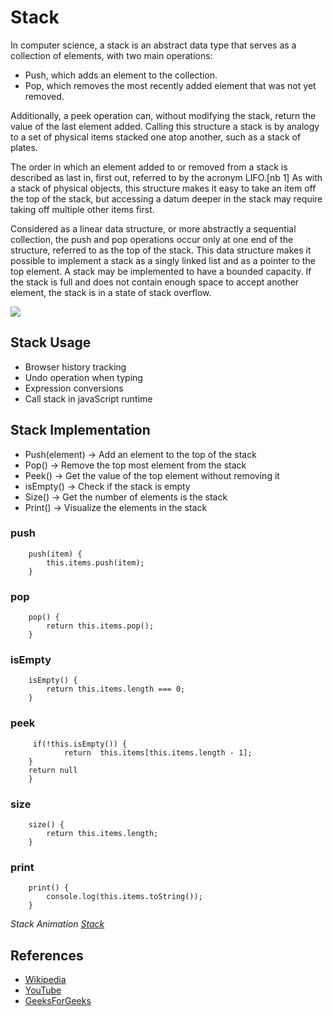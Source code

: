 # Stack


In computer science, a stack is an abstract data type that serves as a collection of elements, with two main operations:
<ul>
    <li>Push, which adds an element to the collection.</li>
    <li>Pop, which removes the most recently added element that was not yet removed.</li>
</ul>

Additionally, a peek operation can, without modifying the stack, return the value of the last element added. Calling this structure a stack is by analogy to a set of physical items stacked one atop another, such as a stack of plates.

The order in which an element added to or removed from a stack is described as last in, first out, referred to by the acronym LIFO.[nb 1] As with a stack of physical objects, this structure makes it easy to take an item off the top of the stack, but accessing a datum deeper in the stack may require taking off multiple other items first.

Considered as a linear data structure, or more abstractly a sequential collection, the push and pop operations occur only at one end of the structure, referred to as the top of the stack. This data structure makes it possible to implement a stack as a singly linked list and as a pointer to the top element. A stack may be implemented to have a bounded capacity. If the stack is full and does not contain enough space to accept another element, the stack is in a state of stack overflow.




<img src="https://cdn.programiz.com/sites/tutorial2program/files/stack.png">


## Stack Usage

<ul>
    <li> Browser history tracking </li>
    <li> Undo operation when typing </li>
    <li> Expression conversions </li>
    <li> Call stack in javaScript runtime </li>
</ul>


## Stack Implementation


<ul>
    <li> Push(element) -> Add an element to the top of the stack </li>
    <li> Pop() -> Remove the top most element from the stack</li>
    <li> Peek() -> Get the value of the top element without removing it</li>
    <li> isEmpty() -> Check if the stack is empty</li>
    <li> Size() -> Get the number of elements is the stack</li>
    <li> Print() -> Visualize the elements in the stack</li>
</ul>


### push 

```text
    push(item) {
        this.items.push(item);
    }
```


### pop 

```text
    pop() {
        return this.items.pop();
    }
```

### isEmpty 

```text
    isEmpty() {
        return this.items.length === 0;
    }
```

### peek 

```text
     if(!this.isEmpty()) {
            return  this.items[this.items.length - 1];
    }
    return null
    }
```

### size 

```text
    size() {
        return this.items.length;
    }
```

### print 

```text
    print() {
        console.log(this.items.toString());
    }
```


*Stack Animation [Stack](https://yongdanielliang.github.io/animation/web/Stack.html)*


## References

-   [Wikipedia](https://en.wikipedia.org/wiki/Stack_(abstract_data_type))
-   [YouTube](https://youtube.com/playlist?list=PLC3y8-rFHvwg6nsAOfC5Is18KB2DrVOJy)
-   [GeeksForGeeks](https://www.geeksforgeeks.org/implementation-stack-javascript/)
